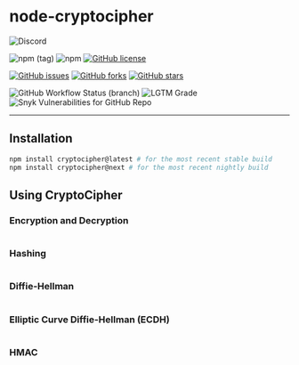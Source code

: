 # node-cryptocipher

![Discord](https://img.shields.io/discord/175388071448018944?label=Discord%20Community&logo=Discord&style=for-the-badge)

![npm (tag)](https://img.shields.io/npm/v/cryptocipher/latest?label=Latest%20Version&logo=npm&style=for-the-badge) ![npm](https://img.shields.io/npm/dw/cryptocipher?logo=npm&style=for-the-badge) [![GitHub license](https://img.shields.io/github/license/amethyst-studio/cryptocipher?logo=npm&style=for-the-badge)](https://github.com/amethyst-studio/cryptocipher/blob/master/LICENSE)

[![GitHub issues](https://img.shields.io/github/issues/amethyst-studio/cryptocipher?logo=Git&style=for-the-badge)](https://github.com/amethyst-studio/cryptocipher/issues) [![GitHub forks](https://img.shields.io/github/forks/amethyst-studio/cryptocipher?logo=Git&style=for-the-badge)](https://github.com/amethyst-studio/cryptocipher/network) [![GitHub stars](https://img.shields.io/github/stars/amethyst-studio/cryptocipher?logo=Git&style=for-the-badge)](https://github.com/amethyst-studio/cryptocipher/stargazers)

![GitHub Workflow Status (branch)](https://img.shields.io/github/workflow/status/amethyst-studio/cryptocipher/yarn-tests/master?logo=Node.js&style=for-the-badge) ![LGTM Grade](https://img.shields.io/lgtm/grade/javascript/github/amethyst-studio/cryptocipher?logo=lgtm&style=for-the-badge)
![Snyk Vulnerabilities for GitHub Repo](https://img.shields.io/snyk/vulnerabilities/github/amethyst-studio/cryptocipher?logo=Snyk&style=for-the-badge)


-------

## Installation

```sh
npm install cryptocipher@latest # for the most recent stable build
npm install cryptocipher@next # for the most recent nightly build
```

## Using CryptoCipher

### Encryption and Decryption

```js

```

### Hashing

```js

```

### Diffie-Hellman

```js

```

### Elliptic Curve Diffie-Hellman (ECDH)

```js

```

### HMAC


```js

```

